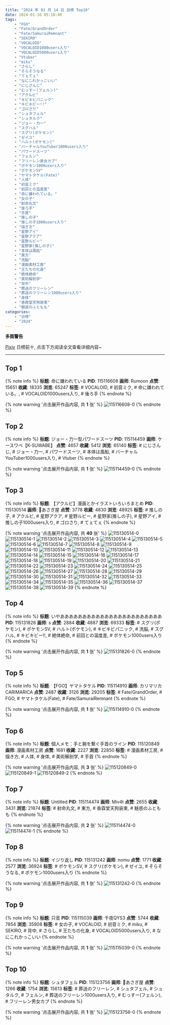 ```yaml
---
title: "2024 年 01 月 14 日 日榜 Top10"
date: 2024-01-16 05:18:40
tags:
    - "FGO"
    - "Fate/GrandOrder"
    - "Fate/SamuraiRemnant"
    - "SEKIRO"
    - "VOCALOID"
    - "VOCALOID1000users入り"
    - "VOCALOID5000users入り"
    - "Vtuber"
    - "miku"
    - "さらし"
    - "そらそうなる"
    - "てぇてぇ"
    - "なにこれかっこいい"
    - "にじさんじ"
    - "むっすー(フェルン)"
    - "アクルビ"
    - "キビキビパニック"
    - "キビキビー!!"
    - "ゴロさり"
    - "シュタフェル"
    - "シュタルク"
    - "ジョー・力一"
    - "スグハル"
    - "スグリ(ポケモン)"
    - "ゼイユ"
    - "ハルト(ポケモン)"
    - "バーチャルYouTuber1000users入り"
    - "パワードスーツ"
    - "フェルン"
    - "フリーレン男女カプ"
    - "ポケモン1000users入り"
    - "ポケモンSV"
    - "ヤマトタケル(Fate)"
    - "人体"
    - "初音ミク"
    - "前回との温度差"
    - "命に嫌われている。"
    - "女の子"
    - "射命丸文"
    - "後ろ手"
    - "手首"
    - "推しの子"
    - "推しの子1000users入り"
    - "描き方"
    - "星野アイ"
    - "星野アクア"
    - "星野ルビー"
    - "星野家(推しの子)"
    - "本体は風船"
    - "東方"
    - "洗脳"
    - "漫画素材工房"
    - "王たちの化身"
    - "絶体絶命"
    - "美術解剖学"
    - "背中"
    - "葬送のフリーレン"
    - "葬送のフリーレン1000users入り"
    - "身体"
    - "香霖堂天狗装束"
    - "魅惑のふともも"
categories:
    - "日榜"
    - "2024"
---
```


<i class="fa fa-triangle-exclamation"></i>**多图警告**<i class="fa fa-triangle-exclamation"></i>

[Pixiv](https://www.pixiv.net/) 日榜前十, 点击下方阅读全文查看详细内容~

<!-- more -->

---

## Top 1

{% note info %}
**标题**: 命に嫌われている
**PID**: 115116608 **画师**: Rumoon
**点赞**: 15651 **收藏**: 18335 **浏览**: 65247
**标签**: # VOCALOID, # 初音ミク, # 命に嫌われている。, # VOCALOID1000users入り, # 後ろ手
{% endnote %}

{% note warning '点击展开作品内容, 共 **1** 张' %}
![115116608-0](https://i.pixiv.re/img-original/img/2024/01/13/01/09/45/115116608_p0.jpg)
{% endnote %}

## Top 2

{% note info %}
**标题**: ジョー・力一型パワードスーツ
**PID**: 115114459 **画师**: ケースワベ【K-SUWABE】
**点赞**: 4657 **收藏**: 5412 **浏览**: 65140
**标签**: # にじさんじ, # ジョー・力一, # パワードスーツ, # 本体は風船, # バーチャルYouTuber1000users入り, # Vtuber
{% endnote %}

{% note warning '点击展开作品内容, 共 **1** 张' %}
![115114459-0](https://i.pixiv.re/img-original/img/2024/01/13/00/01/16/115114459_p0.jpg)
{% endnote %}

## Top 3

{% note info %}
**标题**: 【アクルビ】漫画とかイラストいろいろまとめ
**PID**: 115130514 **画师**: 🍼あさぎ屋
**点赞**: 3778 **收藏**: 4830 **浏览**: 48925
**标签**: # 推しの子, # アクルビ, # 星野アクア, # 星野ルビー, # 星野家(推しの子), # 星野アイ, # 推しの子1000users入り, # ゴロさり, # てぇてぇ
{% endnote %}

{% note warning '点击展开作品内容, 共 **40** 张' %}
![115130514-0](https://i.pixiv.re/img-original/img/2024/01/13/16/19/58/115130514_p0.jpg)
![115130514-1](https://i.pixiv.re/img-original/img/2024/01/13/16/19/58/115130514_p1.jpg)
![115130514-2](https://i.pixiv.re/img-original/img/2024/01/13/16/19/58/115130514_p2.jpg)
![115130514-3](https://i.pixiv.re/img-original/img/2024/01/13/16/19/58/115130514_p3.jpg)
![115130514-4](https://i.pixiv.re/img-original/img/2024/01/13/16/19/58/115130514_p4.jpg)
![115130514-5](https://i.pixiv.re/img-original/img/2024/01/13/16/19/58/115130514_p5.jpg)
![115130514-6](https://i.pixiv.re/img-original/img/2024/01/13/16/19/58/115130514_p6.jpg)
![115130514-7](https://i.pixiv.re/img-original/img/2024/01/13/16/19/58/115130514_p7.jpg)
![115130514-8](https://i.pixiv.re/img-original/img/2024/01/13/16/19/58/115130514_p8.jpg)
![115130514-9](https://i.pixiv.re/img-original/img/2024/01/13/16/19/58/115130514_p9.jpg)
![115130514-10](https://i.pixiv.re/img-original/img/2024/01/13/16/19/58/115130514_p10.jpg)
![115130514-11](https://i.pixiv.re/img-original/img/2024/01/13/16/19/58/115130514_p11.jpg)
![115130514-12](https://i.pixiv.re/img-original/img/2024/01/13/16/19/58/115130514_p12.jpg)
![115130514-13](https://i.pixiv.re/img-original/img/2024/01/13/16/19/58/115130514_p13.jpg)
![115130514-14](https://i.pixiv.re/img-original/img/2024/01/13/16/19/58/115130514_p14.jpg)
![115130514-15](https://i.pixiv.re/img-original/img/2024/01/13/16/19/58/115130514_p15.jpg)
![115130514-16](https://i.pixiv.re/img-original/img/2024/01/13/16/19/58/115130514_p16.jpg)
![115130514-17](https://i.pixiv.re/img-original/img/2024/01/13/16/19/58/115130514_p17.jpg)
![115130514-18](https://i.pixiv.re/img-original/img/2024/01/13/16/19/58/115130514_p18.jpg)
![115130514-19](https://i.pixiv.re/img-original/img/2024/01/13/16/19/58/115130514_p19.jpg)
![115130514-20](https://i.pixiv.re/img-original/img/2024/01/13/16/19/58/115130514_p20.jpg)
![115130514-21](https://i.pixiv.re/img-original/img/2024/01/13/16/19/58/115130514_p21.jpg)
![115130514-22](https://i.pixiv.re/img-original/img/2024/01/13/16/19/58/115130514_p22.jpg)
![115130514-23](https://i.pixiv.re/img-original/img/2024/01/13/16/19/58/115130514_p23.jpg)
![115130514-24](https://i.pixiv.re/img-original/img/2024/01/13/16/19/58/115130514_p24.jpg)
![115130514-25](https://i.pixiv.re/img-original/img/2024/01/13/16/19/58/115130514_p25.jpg)
![115130514-26](https://i.pixiv.re/img-original/img/2024/01/13/16/19/58/115130514_p26.jpg)
![115130514-27](https://i.pixiv.re/img-original/img/2024/01/13/16/19/58/115130514_p27.jpg)
![115130514-28](https://i.pixiv.re/img-original/img/2024/01/13/16/19/58/115130514_p28.jpg)
![115130514-29](https://i.pixiv.re/img-original/img/2024/01/13/16/19/58/115130514_p29.jpg)
![115130514-30](https://i.pixiv.re/img-original/img/2024/01/13/16/19/58/115130514_p30.jpg)
![115130514-31](https://i.pixiv.re/img-original/img/2024/01/13/16/19/58/115130514_p31.jpg)
![115130514-32](https://i.pixiv.re/img-original/img/2024/01/13/16/19/58/115130514_p32.jpg)
![115130514-33](https://i.pixiv.re/img-original/img/2024/01/13/16/19/58/115130514_p33.jpg)
![115130514-34](https://i.pixiv.re/img-original/img/2024/01/13/16/19/58/115130514_p34.jpg)
![115130514-35](https://i.pixiv.re/img-original/img/2024/01/13/16/19/58/115130514_p35.jpg)
![115130514-36](https://i.pixiv.re/img-original/img/2024/01/13/16/19/58/115130514_p36.jpg)
![115130514-37](https://i.pixiv.re/img-original/img/2024/01/13/16/19/58/115130514_p37.jpg)
![115130514-38](https://i.pixiv.re/img-original/img/2024/01/13/16/19/58/115130514_p38.jpg)
![115130514-39](https://i.pixiv.re/img-original/img/2024/01/13/16/19/58/115130514_p39.jpg)
{% endnote %}

## Top 4

{% note info %}
**标题**: いやあああああああああああああああああああああああ
**PID**: 115131826 **画师**: s
**点赞**: 2884 **收藏**: 4887 **浏览**: 69333
**标签**: # スグリ(ポケモン), # ポケモンSV, # ハルト(ポケモン), # キビキビパニック, # 洗脳, # スグハル, # キビキビー!!, # 絶体絶命, # 前回との温度差, # ポケモン1000users入り
{% endnote %}

{% note warning '点击展开作品内容, 共 **1** 张' %}
![115131826-0](https://i.pixiv.re/img-original/img/2024/01/13/16/56/03/115131826_p0.jpg)
{% endnote %}

## Top 5

{% note info %}
**标题**: 【FGO】ヤマトタケル
**PID**: 115114910 **画师**: カリマリカCARIMARICA
**点赞**: 2487 **收藏**: 3126 **浏览**: 29205
**标签**: # Fate/GrandOrder, # FGO, # ヤマトタケル(Fate), # Fate/SamuraiRemnant
{% endnote %}

{% note warning '点击展开作品内容, 共 **1** 张' %}
![115114910-0](https://i.pixiv.re/img-original/img/2024/01/13/00/10/02/115114910_p0.jpg)
{% endnote %}

## Top 6

{% note info %}
**标题**: 個人メモ：手と腕を繋ぐ手首のライン
**PID**: 115120849 **画师**: 漫画素材工房
**点赞**: 1681 **收藏**: 2227 **浏览**: 22850
**标签**: # 漫画素材工房, # 描き方, # 人体, # 身体, # 美術解剖学, # 手首
{% endnote %}

{% note warning '点击展开作品内容, 共 **3** 张' %}
![115120849-0](https://i.pixiv.re/img-original/img/2024/01/13/06/00/04/115120849_p0.jpg)
![115120849-1](https://i.pixiv.re/img-original/img/2024/01/13/06/00/04/115120849_p1.jpg)
![115120849-2](https://i.pixiv.re/img-original/img/2024/01/13/06/00/04/115120849_p2.jpg)
{% endnote %}

## Top 7

{% note info %}
**标题**: Untitled
**PID**: 115114474 **画师**: Miv4t
**点赞**: 2655 **收藏**: 3431 **浏览**: 21874
**标签**: # 射命丸文, # 東方, # 香霖堂天狗装束, # 魅惑のふともも
{% endnote %}

{% note warning '点击展开作品内容, 共 **2** 张' %}
![115114474-0](https://i.pixiv.re/img-original/img/2024/01/13/00/01/23/115114474_p0.jpg)
![115114474-1](https://i.pixiv.re/img-original/img/2024/01/13/00/01/23/115114474_p1.jpg)
{% endnote %}

## Top 8

{% note info %}
**标题**: イジり返し
**PID**: 115131242 **画师**: nomu
**点赞**: 1771 **收藏**: 2577 **浏览**: 36924
**标签**: # ポケモンSV, # スグリ(ポケモン), # ゼイユ, # そらそうなる, # ポケモン1000users入り
{% endnote %}

{% note warning '点击展开作品内容, 共 **1** 张' %}
![115131242-0](https://i.pixiv.re/img-original/img/2024/01/13/16/29/45/115131242_p0.png)
{% endnote %}

## Top 9

{% note info %}
**标题**: 只音
**PID**: 115115039 **画师**: 千夜QYS3
**点赞**: 5744 **收藏**: 7854 **浏览**: 35908
**标签**: # 女の子, # VOCALOID, # 初音ミク, # miku, # SEKIRO, # 背中, # さらし, # 王たちの化身, # VOCALOID5000users入り, # なにこれかっこいい
{% endnote %}

{% note warning '点击展开作品内容, 共 **1** 张' %}
![115115039-0](https://i.pixiv.re/img-original/img/2024/01/13/00/24/59/115115039_p0.jpg)
{% endnote %}

## Top 10

{% note info %}
**标题**: シュタフェル
**PID**: 115123756 **画师**: 🍼あさぎ屋
**点赞**: 1266 **收藏**: 1754 **浏览**: 15613
**标签**: # 葬送のフリーレン, # シュタフェル, # シュタルク, # フェルン, # 葬送のフリーレン1000users入り, # むっすー(フェルン), # フリーレン男女カプ
{% endnote %}

{% note warning '点击展开作品内容, 共 **1** 张' %}
![115123756-0](https://i.pixiv.re/img-original/img/2024/01/13/09/59/10/115123756_p0.jpg)
{% endnote %}
